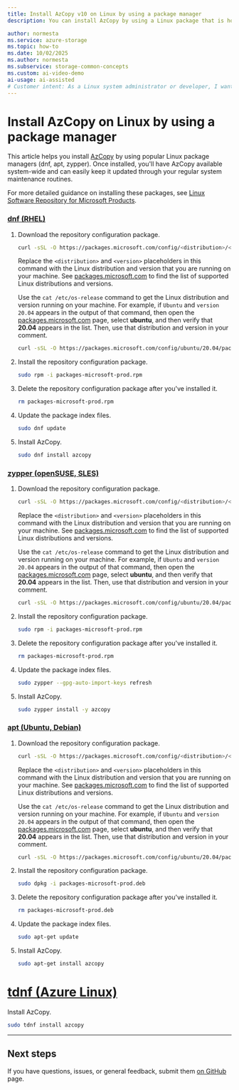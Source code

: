 ```yaml
---
title: Install AzCopy v10 on Linux by using a package manager
description: You can install AzCopy by using a Linux package that is hosted on the Linux Software Repository for Microsoft Products.

author: normesta
ms.service: azure-storage
ms.topic: how-to
ms.date: 10/02/2025
ms.author: normesta
ms.subservice: storage-common-concepts
ms.custom: ai-video-demo
ai-usage: ai-assisted
# Customer intent: As a Linux system administrator or developer, I want to install AzCopy using my distribution's package manager, so that I can easily maintain and update the tool while ensuring proper system integration for Azure Storage operations.
---
```


# Install AzCopy on Linux by using a package manager

This article helps you install [AzCopy](storage-use-azcopy-v10.md) by using popular Linux package managers (dnf, apt, zypper). Once installed, you'll have AzCopy available system-wide and can easily keep it updated through your regular system maintenance routines.

For more detailed guidance on installing these packages, see [Linux Software Repository for Microsoft Products](/linux/packages).

### [dnf (RHEL)](#tab/dnf)

1. Download the repository configuration package.

   ```bash
   curl -sSL -O https://packages.microsoft.com/config/<distribution>/<version>/packages-microsoft-prod.rpm
   ```

   Replace the `<distribution>` and `<version>` placeholders in this command with the Linux distribution and version that you are running on your machine. See [packages.microsoft.com](https://packages.microsoft.com/) to find the list of supported Linux distributions and versions.

   Use the `cat /etc/os-release` command to get the Linux distribution and version running on your machine. For example, if `Ubuntu` and `version 20.04` appears in the output of that command, then open the [packages.microsoft.com](https://packages.microsoft.com/) page, select **ubuntu**, and then verify that **20.04** appears in the list. Then, use that distribution and version in your comment.

   ````bash
   curl -sSL -O https://packages.microsoft.com/config/ubuntu/20.04/packages-microsoft-prod.rpm
   ````

2. Install the repository configuration package.

   ```bash
   sudo rpm -i packages-microsoft-prod.rpm
   ````

3. Delete the repository configuration package after you've installed it.

   ```bash
   rm packages-microsoft-prod.rpm
   ````

4. Update the package index files.

   ```bash
   sudo dnf update
   ```

5. Install AzCopy.

   ```bash
   sudo dnf install azcopy
   ```

### [zypper (openSUSE, SLES)](#tab/zypper)

1. Download the repository configuration package.

   ```bash
   curl -sSL -O https://packages.microsoft.com/config/<distribution>/<version>/packages-microsoft-prod.rpm
   ```

   Replace the `<distribution>` and `<version>` placeholders in this command with the Linux distribution and version that you are running on your machine. See [packages.microsoft.com](https://packages.microsoft.com/) to find the list of supported Linux distributions and versions.

   Use the `cat /etc/os-release` command to get the Linux distribution and version running on your machine. For example, if `Ubuntu` and `version 20.04` appears in the output of that command, then open the [packages.microsoft.com](https://packages.microsoft.com/) page, select **ubuntu**, and then verify that **20.04** appears in the list. Then, use that distribution and version in your comment.

   ````bash
   curl -sSL -O https://packages.microsoft.com/config/ubuntu/20.04/packages-microsoft-prod.rpm
   ````

1. Install the repository configuration package.

   ```bash
   sudo rpm -i packages-microsoft-prod.rpm
   ```

1. Delete the repository configuration package after you've installed it.

   ```bash
   rm packages-microsoft-prod.rpm
   ```

1. Update the package index files.

   ```bash
   sudo zypper --gpg-auto-import-keys refresh
   ```

1. Install AzCopy.

   ```bash
   sudo zypper install -y azcopy
   ```

### [apt (Ubuntu, Debian)](#tab/apt)

1. Download the repository configuration package.

   ```bash
   curl -sSL -O https://packages.microsoft.com/config/<distribution>/<version>/packages-microsoft-prod.deb
   ```

   Replace the `<distribution>` and `<version>` placeholders in this command with the Linux distribution and version that you are running on your machine. See [packages.microsoft.com](https://packages.microsoft.com/) to find the list of supported Linux distributions and versions.

   Use the `cat /etc/os-release` command to get the Linux distribution and version running on your machine. For example, if `Ubuntu` and `version 20.04` appears in the output of that command, then open the [packages.microsoft.com](https://packages.microsoft.com/) page, select **ubuntu**, and then verify that **20.04** appears in the list. Then, use that distribution and version in your comment.

   ````bash
   curl -sSL -O https://packages.microsoft.com/config/ubuntu/20.04/packages-microsoft-prod.deb
   ````

2. Install the repository configuration package.

   ```bash
   sudo dpkg -i packages-microsoft-prod.deb
   ```

3. Delete the repository configuration package after you've installed it.

   ```bash
   rm packages-microsoft-prod.deb
   ```

4. Update the package index files.

   ```bash
   sudo apt-get update
   ```

5. Install AzCopy.

   ```bash
   sudo apt-get install azcopy
   ```

# [tdnf (Azure Linux)](#tab/tdnf)

Install AzCopy.

```bash
sudo tdnf install azcopy
```

---

## Next steps

If you have questions, issues, or general feedback, submit them [on GitHub](https://github.com/Azure/azure-storage-azcopy) page.
